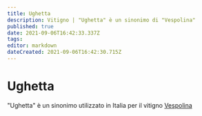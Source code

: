 ```yaml
---
title: Ughetta
description: Vitigno | "Ughetta" è un sinonimo di "Vespolina"
published: true
date: 2021-09-06T16:42:33.337Z
tags: 
editor: markdown
dateCreated: 2021-09-06T16:42:30.715Z
---
```


# Ughetta
"Ughetta" è un sinonimo utilizzato in Italia per il vitigno [Vespolina](/vitigni/Italia/bacca-nera/vespolina)